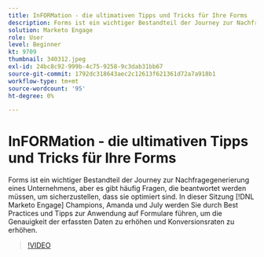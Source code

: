 ```yaml
---
title: InFORMation - die ultimativen Tipps und Tricks für Ihre Forms
description: Forms ist ein wichtiger Bestandteil der Journey zur Nachfragegenerierung eines Unternehmens, aber es gibt häufig Fragen, die beantwortet werden müssen, um sicherzustellen, dass sie optimiert sind.
solution: Marketo Engage
role: User
level: Beginner
kt: 9709
thumbnail: 340312.jpeg
exl-id: 24bc8c92-999b-4c75-9258-9c3dab31bb67
source-git-commit: 1792dc318643aec2c12613f621361d72a7a918b1
workflow-type: tm+mt
source-wordcount: '95'
ht-degree: 0%

---
```


# InFORMation - die ultimativen Tipps und Tricks für Ihre Forms

Forms ist ein wichtiger Bestandteil der Journey zur Nachfragegenerierung eines Unternehmens, aber es gibt häufig Fragen, die beantwortet werden müssen, um sicherzustellen, dass sie optimiert sind. In dieser Sitzung [!DNL Marketo Engage] Champions, Amanda und July werden Sie durch Best Practices und Tipps zur Anwendung auf Formulare führen, um die Genauigkeit der erfassten Daten zu erhöhen und Konversionsraten zu erhöhen.

>[!VIDEO](https://video.tv.adobe.com/v/340312/?quality=12&learn=on)
